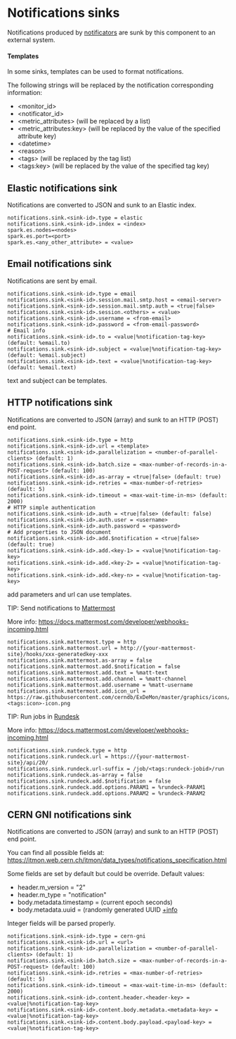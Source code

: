 # Notifications sinks

Notifications produced by [notificators](monitor-notificator.md) are sunk by this component to an external system.

#### Templates

In some sinks, templates can be used to format notifications.

The following strings will be replaced by the notification corresponding information:
* &lt;monitor_id&gt;
* &lt;notificator_id&gt;
* &lt;metric_attributes&gt; (will be replaced by a list)
* &lt;metric_attributes:key&gt; (will be replaced by the value of the specified attribute key)
* &lt;datetime&gt;
* &lt;reason&gt;
* &lt;tags&gt; (will be replaced by the tag list)
* &lt;tags:key&gt; (will be replaced by the value of the specified tag key)

## Elastic notifications sink

Notifications are converted to JSON and sunk to an Elastic index.

```
notifications.sink.<sink-id>.type = elastic
notifications.sink.<sink-id>.index = <index>
spark.es.nodes=<nodes>
spark.es.port=<port>
spark.es.<any_other_attribute> = <value>
```

## Email notifications sink

Notifications are sent by email.

```
notifications.sink.<sink-id>.type = email
notifications.sink.<sink-id>.session.mail.smtp.host = <email-server>
notifications.sink.<sink-id>.session.mail.smtp.auth = <true|false>
notifications.sink.<sink-id>.session.<others> = <value>
notifications.sink.<sink-id>.username = <from-email>
notifications.sink.<sink-id>.password = <from-email-password>
# Email info
notifications.sink.<sink-id>.to = <value|%notification-tag-key> (default: %email.to)
notifications.sink.<sink-id>.subject = <value|%notification-tag-key> (default: %email.subject)
notifications.sink.<sink-id>.text = <value|%notification-tag-key> (default: %email.text)
```

text and subject can be templates.

## HTTP notifications sink

Notifications are converted to JSON (array) and sunk to an HTTP (POST) end point.

```
notifications.sink.<sink-id>.type = http
notifications.sink.<sink-id>.url = <template>
notifications.sink.<sink-id>.parallelization = <number-of-parallel-clients> (default: 1)
notifications.sink.<sink-id>.batch.size = <max-number-of-records-in-a-POST-request> (default: 100)
notifications.sink.<sink-id>.as-array = <true|false> (default: true)
notifications.sink.<sink-id>.retries = <max-number-of-retries> (default: 5)
notifications.sink.<sink-id>.timeout = <max-wait-time-in-ms> (default: 2000)
# HTTP simple authentication
notifications.sink.<sink-id>.auth = <true|false> (default: false)
notifications.sink.<sink-id>.auth.user = <username>
notifications.sink.<sink-id>.auth.password = <password>
# Add properties to JSON document
notifications.sink.<sink-id>.add.$notification = <true|false> (default: true)
notifications.sink.<sink-id>.add.<key-1> = <value|%notification-tag-key>
notifications.sink.<sink-id>.add.<key-2> = <value|%notification-tag-key>
notifications.sink.<sink-id>.add.<key-n> = <value|%notification-tag-key>
```

add parameters and url can use templates.

TIP: Send notifications to [Mattermost](https://api.mattermost.com/)

More info: https://docs.mattermost.com/developer/webhooks-incoming.html

```
notifications.sink.mattermost.type = http
notifications.sink.mattermost.url = http://{your-mattermost-site}/hooks/xxx-generatedkey-xxx
notifications.sink.mattermost.as-array = false
notifications.sink.mattermost.add.$notification = false
notifications.sink.mattermost.add.text = %matt-text
notifications.sink.mattermost.add.channel = %matt-channel
notifications.sink.mattermost.add.username = %matt-username
notifications.sink.mattermost.add.icon_url = https://raw.githubusercontent.com/cerndb/ExDeMon/master/graphics/icons/filled-<tags:icon>-icon.png
```

TIP: Run jobs in [Rundesk](http://rundeck.org/)

More info: https://docs.mattermost.com/developer/webhooks-incoming.html

```
notifications.sink.rundeck.type = http
notifications.sink.rundeck.url = https://{your-mattermost-site}/api/20/
notifications.sink.rundeck.url-suffix = /job/<tags:rundeck-jobid>/run
notifications.sink.rundeck.as-array = false
notifications.sink.rundeck.add.$notification = false
notifications.sink.rundeck.add.options.PARAM1 = %rundeck-PARAM1
notifications.sink.rundeck.add.options.PARAM2 = %rundeck-PARAM2
```

## CERN GNI notifications sink

Notifications are converted to JSON (array) and sunk to an HTTP (POST) end point.

You can find all possible fields at: https://itmon.web.cern.ch/itmon/data_types/notifications_specification.html

Some fields are set by default but could be override. Default values:
* header.m_version = "2"
* header.m_type = "notification"
* body.metadata.timestamp = (current epoch seconds)
* body.metadata.uuid = (randomly generated UUID [+info](https://docs.oracle.com/javase/7/docs/api/java/util/UUID.html#randomUUID() )

Integer fields will be parsed properly.

```
notifications.sink.<sink-id>.type = cern-gni
notifications.sink.<sink-id>.url = <url>
notifications.sink.<sink-id>.parallelization = <number-of-parallel-clients> (default: 1)
notifications.sink.<sink-id>.batch.size = <max-number-of-records-in-a-POST-request> (default: 100)
notifications.sink.<sink-id>.retries = <max-number-of-retries> (default: 5)
notifications.sink.<sink-id>.timeout = <max-wait-time-in-ms> (default: 2000)
notifications.sink.<sink-id>.content.header.<header-key> = <value|%notification-tag-key>
notifications.sink.<sink-id>.content.body.metadata.<metadata-key> = <value|%notification-tag-key>
notifications.sink.<sink-id>.content.body.payload.<payload-key> = <value|%notification-tag-key>
```
